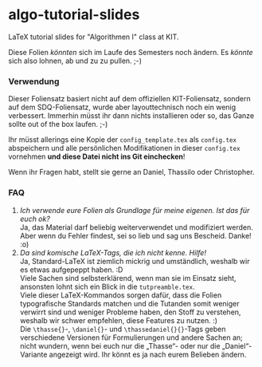 # algo-tutorial-slides
LaTeX tutorial slides for "Algorithmen I" class at KIT.

Diese Folien _könnten_ sich im Laufe des Semesters noch ändern. Es _könnte_ sich also lohnen, ab und zu zu pullen. ;-) 

### Verwendung
Dieser Foliensatz basiert nicht auf dem offiziellen KIT-Foliensatz, sondern auf dem SDQ-Foliensatz, wurde aber layouttechnisch noch ein wenig verbessert. Immerhin müsst ihr dann nichts installieren oder so, das Ganze sollte out of the box laufen. ;-)

Ihr müsst allerings eine Kopie der `config_template.tex` als `config.tex` abspeichern und alle persönlichen Modifikationen in dieser `config.tex` vornehmen **und diese Datei nicht ins Git einchecken**!

Wenn ihr Fragen habt, stellt sie gerne an Daniel, Thassilo oder Christopher.

### FAQ
1. _Ich verwende eure Folien als Grundlage für meine eigenen. Ist das für euch ok?_  
 Ja, das Material darf beliebig weiterverwendet und modifiziert werden. Aber wenn du Fehler findest, sei so lieb und sag uns Bescheid. Danke! :o)
2. _Da sind komische LaTeX-Tags, die ich nicht kenne. Hilfe!_  
 Ja, Standard-LaTeX ist ziemlich mickrig und umständlich, weshalb wir es etwas aufgepeppt haben. :D  
 Viele Sachen sind selbsterklärend, wenn man sie im Einsatz sieht, ansonsten lohnt sich ein Blick in die `tutpreamble.tex`.  
 Viele dieser LaTeX-Kommandos sorgen dafür, dass die Folien typografische Standards matchen und die Tutanden somit weniger verwirrt sind und weniger Probleme haben, den Stoff zu verstehen, weshalb wir schwer empfehlen, diese Features zu nutzen. :)  
 Die `\thasse{}`-, `\daniel{}`- und `\thassedaniel{}{}`-Tags geben verschiedene Versionen für Formulierungen und andere Sachen an; nicht wundern, wenn bei euch nur die „Thasse“- oder nur die „Daniel“-Variante angezeigt wird. Ihr könnt es ja nach eurem Belieben ändern.



